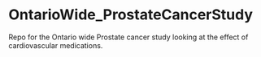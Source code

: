 # OntarioWide_ProstateCancerStudy
Repo for the Ontario wide Prostate cancer study looking at the effect of cardiovascular medications.
